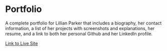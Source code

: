 # Portfolio
A complete portfolio for Lillian Parker that includes a biography, her contact information, a list of her projects with screenshots and explanations, her resume, and a link to both her personal Github and her LinkedIn profile.

<a href="https://lillianpparker.github.io/Portfolio/">Link to Live Site</a>
